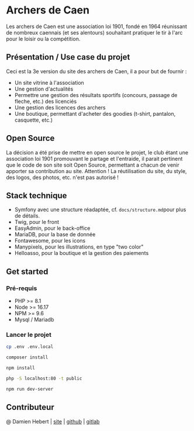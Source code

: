 # Archers de Caen

Les archers de Caen est une association loi 1901, fondé en 1964 réunissant de
nombreux caennais (et ses alentours) souhaitant pratiquer le tir à l'arc pour le
loisir ou la compétition.

## Présentation / Use case du projet

Ceci est la 3e version du site des archers de Caen, il a pour but de fournir :
- Un site vitrine à l'association
- Une gestion d'actualités
- Permettre une gestion des résultats sportifs (concours, passage de fleche, etc.) des licenciés
- Une gestion des licences des archers
- Une boutique, permettant d'acheter des goodies (t-shirt, pantalon, casquette, etc.)

## Open Source

La décision a été prise de mettre en open source le projet, le club étant
une association loi 1901 promouvant le partage et l'entraide, il parait pertinent
que le code de son site soit Open Source, permettant a chacun de venir apporter
sa contribution au site.
Attention ! La réutilisation du site, du style, des logos, des photos, etc. n'est pas
autorisé !

## Stack technique

- Symfony avec une structure réadaptée, cf. `docs/structure.md`pour plus de détails.
- Twig, pour le front
- EasyAdmin, pour le back-office
- MariaDB, pour la base de donnée
- Fontawesome, pour les icons
- Manypixels, pour les illustrations, en type "two color"
- Helloasso, pour la boutique et la gestion des paiements

## Get started

### Pré-requis

- PHP >= 8.1
- Node >= 16.17
- NPM >= 9.6
- Mysql / Mariadb

### Lancer le projet

```bash
cp .env .env.local
```
```bash
composer install
```
```bash
npm install
```
```bash
php -S localhost:80 -t public
```
```bash
npm run dev-server
```

## Contributeur

@ Damien Hebert |
[site](https://damienhebert.fr) |
[github](https://github.com/Doskyft) |
[gitlab](https://gitlab.com/Doskyft1)
